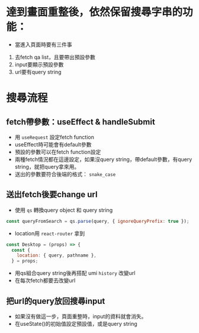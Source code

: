 # 達到畫面重整後，依然保留搜尋字串的功能： 
- 當進入頁面時要有三件事

1. 去fetch qa list，且要帶出預設參數
2. input要顯示預設參數
3. url要有query string


# 搜尋流程 

## fetch帶參數：useEffect & handleSubmit

- 用 `useRequest` 設定fetch function
- useEffect時可能會有default參數
- 預設的參數可以在fetch function設定
- 兩種fetch情況都在這邊設定，如果沒query string，帶default參數，有query string，就把query拿來用。
- 送出的參數要符合後端的格式： `snake_case`

## 送出fetch後要change url

- 使用 `qs` 轉換query object 和 query string

```js
const queryFromSearch = qs.parse(query, { ignoreQueryPrefix: true });
```

- location用 `react-router` 拿到

```js
const Desktop = (props) => {
  const {
    location: { query, pathname },
  } = props;
```

- 用qs組合query string後再搭配 umi `history` 改變url
- 在每次fetch都要去改變url

## 把url的query放回搜尋input

- 如果沒有做這一步，頁面重整時，input的資料就會消失。
- 在useState()的初始值設定預設值，或是query string

